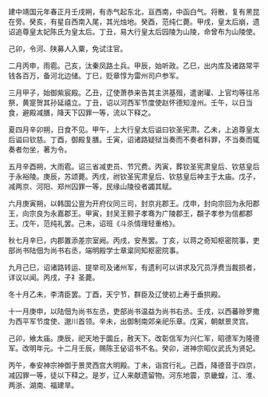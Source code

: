 建中靖国元年春正月壬戌朔，有赤气起东北，亘西南，中函白气。将散，复有黑昆在旁。癸亥，有星自西南入尾，其光烛地。癸酉，范纯仁薨。甲戌，皇太后崩，遗诏追尊皇太妃陈氏为皇太后。丁丑，易大行皇太后园陵为山陵，命曾布为山陵使。

己卯，令河、陕募人入粟，免试注官。

二月丙申，雨雹。己亥，汰秦凤路土兵。甲辰，始听政。乙巳，出内库及诸路常平钱各百万，备河北边储。丁巳，贬章惇为雷州司户参军。

三月甲子，始御紫宸殿。乙丑，辽使萧恭来告其主洪基殂，遣谢瓘、上官均等往吊祭，黄寔贺其孙延禧立。丁丑，诏以河西军节度使赵怀德知湟州。壬午，以日当食，避殿减膳，降天下囚罪一等，流以下释之。

夏四月辛卯朔，日食不见。甲午，上大行皇太后谥曰钦圣宪肃。乙未，上追尊皇太后谥曰钦慈。丁酉，御殿复膳。壬寅，诏诸路疑狱当奏而不奏者科罪，不当奏而辄奏者勿坐，著为令。

五月辛酉朔，大雨雹。诏三省减吏员、节冗费。丙寅，葬钦圣宪肃皇后、钦慈皇后于永裕陵。庚辰，苏颂薨。丙戌，祔钦圣宪肃皇后、钦慈皇后神主于太庙。戊子，减两京、河阳、郑州囚罪一等，民缘山陵役者蠲其赋。

六月庚寅朔，以韩国公亶为开府仪同三司，封京兆郡王。戊申，封向宗回为永阳郡王，向宗良为永嘉郡王。甲寅，封吴王颢子孝骞为广陵郡王，頵子孝参为信都郡王。戊午，范纯礼罢。己未，诏班《斗杀情理轻重格》。

秋七月辛巳，内郡置添差宗室阙。丙戌，安焘罢。丁亥，以蒋之奇知枢密院事，吏部尚书陆佃为尚书右丞，端明殿学士章楶同知枢密院事。

九月己巳，诏诸路转运、提举司及诸州军，有遗利可以讲求及冗员浮费当裁损者，详议以闻。丙戌，子礻圣薨。

冬十月乙未，李清臣罢。丁酉，天宁节，群臣及辽使初上寿于垂拱殿。

十一月庚申，以陆佃为尚书左丞，吏部尚书温益为尚书右丞。壬戌，以西蕃赊罗撒为西平军节度使、邈川首领。辛未，出御制南郊亲祀乐章。戊寅，朝献景灵宫。

己卯，飨太庙。庚辰，祀天地于圜丘，赦天下。改彰信军为兴仁军，昭德军为隆德军。改明年元。十二月壬辰，赐陈王佖诏书不名。癸卯，进神宗昭仪武氏为贤妃。

丙午，奉安神宗神御于景灵西宫大明殿。丁未，诣宫行礼。己酉，降德音于四京，减囚罪一等，徒以下释之。是岁，辽人来献遗留物。河东地震，京畿蝗，江、淮、两浙、湖南、福建旱。
